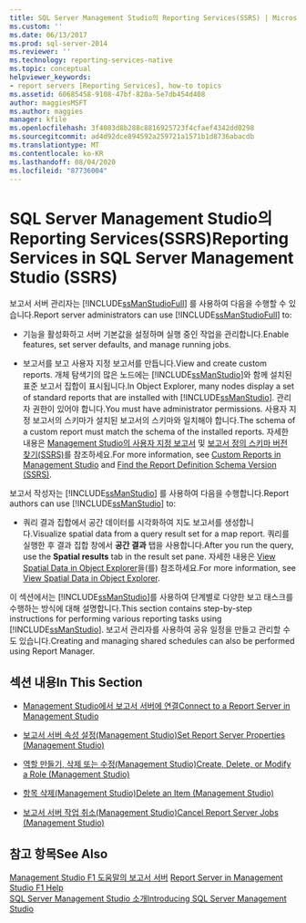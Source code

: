 ```yaml
---
title: SQL Server Management Studio의 Reporting Services(SSRS) | Microsoft Docs
ms.custom: ''
ms.date: 06/13/2017
ms.prod: sql-server-2014
ms.reviewer: ''
ms.technology: reporting-services-native
ms.topic: conceptual
helpviewer_keywords:
- report servers [Reporting Services], how-to topics
ms.assetid: 60685458-9108-47bf-820a-5e7db454d408
author: maggiesMSFT
ms.author: maggies
manager: kfile
ms.openlocfilehash: 3f4083d8b288c8816925723f4cfaef4342dd0298
ms.sourcegitcommit: ad4d92dce894592a259721a1571b1d8736abacdb
ms.translationtype: MT
ms.contentlocale: ko-KR
ms.lasthandoff: 08/04/2020
ms.locfileid: "87736004"
---
```

# <a name="reporting-services-in-sql-server-management-studio-ssrs"></a><span data-ttu-id="59cc0-102">SQL Server Management Studio의 Reporting Services(SSRS)</span><span class="sxs-lookup"><span data-stu-id="59cc0-102">Reporting Services in SQL Server Management Studio (SSRS)</span></span>
  <span data-ttu-id="59cc0-103">보고서 서버 관리자는 [!INCLUDE[ssManStudioFull](../../includes/ssmanstudiofull-md.md)] 를 사용하여 다음을 수행할 수 있습니다.</span><span class="sxs-lookup"><span data-stu-id="59cc0-103">Report server administrators can use [!INCLUDE[ssManStudioFull](../../includes/ssmanstudiofull-md.md)] to:</span></span>  
  
-   <span data-ttu-id="59cc0-104">기능을 활성화하고 서버 기본값을 설정하며 실행 중인 작업을 관리합니다.</span><span class="sxs-lookup"><span data-stu-id="59cc0-104">Enable features, set server defaults, and manage running jobs.</span></span>  
  
-   <span data-ttu-id="59cc0-105">보고서를 보고 사용자 지정 보고서를 만듭니다.</span><span class="sxs-lookup"><span data-stu-id="59cc0-105">View and create custom reports.</span></span> <span data-ttu-id="59cc0-106">개체 탐색기의 많은 노드에는 [!INCLUDE[ssManStudio](../../includes/ssmanstudio-md.md)]와 함께 설치된 표준 보고서 집합이 표시됩니다.</span><span class="sxs-lookup"><span data-stu-id="59cc0-106">In Object Explorer, many nodes display a set of standard reports that are installed with [!INCLUDE[ssManStudio](../../includes/ssmanstudio-md.md)].</span></span> <span data-ttu-id="59cc0-107">관리자 권한이 있어야 합니다.</span><span class="sxs-lookup"><span data-stu-id="59cc0-107">You must have administrator permissions.</span></span> <span data-ttu-id="59cc0-108">사용자 지정 보고서의 스키마가 설치된 보고서의 스키마와 일치해야 합니다.</span><span class="sxs-lookup"><span data-stu-id="59cc0-108">The schema of a custom report must match the schema of the installed reports.</span></span> <span data-ttu-id="59cc0-109">자세한 내용은 [Management Studio의 사용자 지정 보고서](../../ssms/object/custom-reports-in-management-studio.md) 및 [보고서 정의 스키마 버전 찾기&#40;SSRS&#41;](../reports/find-the-report-definition-schema-version-ssrs.md)를 참조하세요.</span><span class="sxs-lookup"><span data-stu-id="59cc0-109">For more information, see [Custom Reports in Management Studio](../../ssms/object/custom-reports-in-management-studio.md) and [Find the Report Definition Schema Version &#40;SSRS&#41;](../reports/find-the-report-definition-schema-version-ssrs.md).</span></span>  
  
 <span data-ttu-id="59cc0-110">보고서 작성자는 [!INCLUDE[ssManStudio](../../includes/ssmanstudio-md.md)] 를 사용하여 다음을 수행합니다.</span><span class="sxs-lookup"><span data-stu-id="59cc0-110">Report authors can use [!INCLUDE[ssManStudio](../../includes/ssmanstudio-md.md)] to:</span></span>  
  
-   <span data-ttu-id="59cc0-111">쿼리 결과 집합에서 공간 데이터를 시각화하여 지도 보고서를 생성합니다.</span><span class="sxs-lookup"><span data-stu-id="59cc0-111">Visualize spatial data from a query result set for a map report.</span></span> <span data-ttu-id="59cc0-112">쿼리를 실행한 후 결과 집합 창에서 **공간 결과** 탭을 사용합니다.</span><span class="sxs-lookup"><span data-stu-id="59cc0-112">After you run the query, use the **Spatial results** tab in the result set pane.</span></span> <span data-ttu-id="59cc0-113">자세한 내용은 [View Spatial Data in Object Explorer](../../relational-databases/scripting/view-spatial-data-in-object-explorer.md)을(를) 참조하세요.</span><span class="sxs-lookup"><span data-stu-id="59cc0-113">For more information, see [View Spatial Data in Object Explorer](../../relational-databases/scripting/view-spatial-data-in-object-explorer.md).</span></span>  
  
 <span data-ttu-id="59cc0-114">이 섹션에서는 [!INCLUDE[ssManStudio](../../includes/ssmanstudio-md.md)]를 사용하여 단계별로 다양한 보고 태스크를 수행하는 방식에 대해 설명합니다.</span><span class="sxs-lookup"><span data-stu-id="59cc0-114">This section contains step-by-step instructions for performing various reporting tasks using [!INCLUDE[ssManStudio](../../includes/ssmanstudio-md.md)].</span></span> <span data-ttu-id="59cc0-115">보고서 관리자를 사용하여 공유 일정을 만들고 관리할 수도 있습니다.</span><span class="sxs-lookup"><span data-stu-id="59cc0-115">Creating and managing shared schedules can also be performed using Report Manager.</span></span>  
  
## <a name="in-this-section"></a><span data-ttu-id="59cc0-116">섹션 내용</span><span class="sxs-lookup"><span data-stu-id="59cc0-116">In This Section</span></span>  
  
-   [<span data-ttu-id="59cc0-117">Management Studio에서 보고서 서버에 연결</span><span class="sxs-lookup"><span data-stu-id="59cc0-117">Connect to a Report Server in Management Studio</span></span>](connect-to-a-report-server-in-management-studio.md)  
  
-   [<span data-ttu-id="59cc0-118">보고서 서버 속성 설정&#40;Management Studio&#41;</span><span class="sxs-lookup"><span data-stu-id="59cc0-118">Set Report Server Properties &#40;Management Studio&#41;</span></span>](set-report-server-properties-management-studio.md)  
  
-   [<span data-ttu-id="59cc0-119">역할 만들기, 삭제 또는 수정&#40;Management Studio&#41;</span><span class="sxs-lookup"><span data-stu-id="59cc0-119">Create, Delete, or Modify a Role &#40;Management Studio&#41;</span></span>](../security/role-definitions-create-delete-or-modify.md)  
  
-   [<span data-ttu-id="59cc0-120">항목 삭제&#40;Management Studio&#41;</span><span class="sxs-lookup"><span data-stu-id="59cc0-120">Delete an Item &#40;Management Studio&#41;</span></span>](delete-an-item-management-studio.md)  
  
-   [<span data-ttu-id="59cc0-121">보고서 서버 작업 취소&#40;Management Studio&#41;</span><span class="sxs-lookup"><span data-stu-id="59cc0-121">Cancel Report Server Jobs &#40;Management Studio&#41;</span></span>](cancel-report-server-jobs-management-studio.md)  
  
## <a name="see-also"></a><span data-ttu-id="59cc0-122">참고 항목</span><span class="sxs-lookup"><span data-stu-id="59cc0-122">See Also</span></span>  
 <span data-ttu-id="59cc0-123">[Management Studio F1 도움말의 보고서 서버](report-server-in-management-studio-f1-help.md) </span><span class="sxs-lookup"><span data-stu-id="59cc0-123">[Report Server in Management Studio F1 Help](report-server-in-management-studio-f1-help.md) </span></span>  
 [<span data-ttu-id="59cc0-124">SQL Server Management Studio 소개</span><span class="sxs-lookup"><span data-stu-id="59cc0-124">Introducing SQL Server Management Studio</span></span>](../../ssms/sql-server-management-studio-ssms.md)  
  
  
